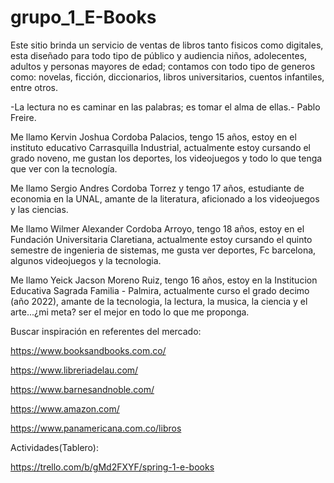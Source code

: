 # grupo_1_E-Books

Este sitio brinda un servicio de ventas de libros tanto fisicos como digitales, esta diseñado para todo tipo de público y audiencia niños, adolecentes, adultos y personas mayores de edad; contamos con todo tipo de generos como: novelas, ficción, diccionarios, libros universitarios, cuentos infantiles, entre otros.

-La lectura no es caminar en las palabras; es tomar el alma de ellas.- Pablo Freire.

Me llamo Kervin Joshua Cordoba Palacios, tengo 15 años, estoy en el instituto educativo Carrasquilla Industrial, actualmente estoy cursando el grado noveno, me gustan los deportes, los videojuegos y todo lo que tenga que ver con la tecnología.

Me llamo Sergio Andres Cordoba Torrez y tengo 17 años, estudiante de economia en la UNAL, amante de la literatura, aficionado a los videojuegos y las ciencias.

Me llamo Wilmer Alexander Cordoba Arroyo, tengo 18 años, estoy en el Fundación Universitaria Claretiana, actualmente estoy cursando el quinto semestre de ingenieria de sistemas, me gusta ver deportes, Fc barcelona, algunos videojuegos y la tecnologia.

Me llamo Yeick Jacson Moreno Ruiz, tengo 16 años, estoy en la Institucion Educativa Sagrada Familia - Palmira, actualmente curso el grado decimo (año 2022), amante de la tecnologia, la lectura, la musica, la ciencia y el arte...¿mi meta? ser el mejor en todo lo que me proponga.

Buscar inspiración en referentes del mercado:

https://www.booksandbooks.com.co/

https://www.libreriadelau.com/

https://www.barnesandnoble.com/

https://www.amazon.com/

https://www.panamericana.com.co/libros

Actividades(Tablero):

https://trello.com/b/gMd2FXYF/spring-1-e-books
